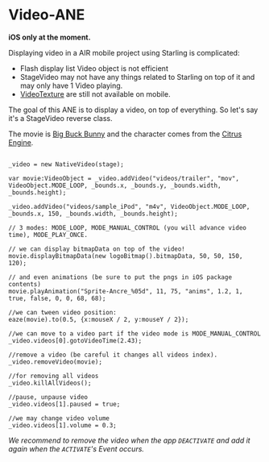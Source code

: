 Video-ANE
=========

**iOS only at the moment.**

Displaying video in a AIR mobile project using Starling is complicated:
- Flash display list Video object is not efficient
- StageVideo may not have any things related to Starling on top of it and may only have 1 Video playing.
- [VideoTexture](https://forums.adobe.com/message/6615256) are still not available on mobile.

The goal of this ANE is to display a video, on top of everything. So let's say it's a StageVideo reverse class.

The movie is [Big Buck Bunny](http://www.bigbuckbunny.org/) and the character comes from the [Citrus Engine](http://citrusengine.com).

```actionscript3

_video = new NativeVideo(stage);
			
var movie:VideoObject = _video.addVideo("videos/trailer", "mov", VideoObject.MODE_LOOP, _bounds.x, _bounds.y, _bounds.width, _bounds.height);
			
_video.addVideo("videos/sample_iPod", "m4v", VideoObject.MODE_LOOP, _bounds.x, 150, _bounds.width, _bounds.height);

// 3 modes: MODE_LOOP, MODE_MANUAL_CONTROL (you will advance video time), MODE_PLAY_ONCE.

// we can display bitmapData on top of the video!
movie.displayBitmapData(new logoBitmap().bitmapData, 50, 50, 150, 120);

// and even animations (be sure to put the pngs in iOS package contents)
movie.playAnimation("Sprite-Ancre_%05d", 11, 75, "anims", 1.2, 1, true, false, 0, 0, 68, 68);

//we can tween video position:
eaze(movie).to(0.5, {x:mouseX / 2, y:mouseY / 2});

//we can move to a video part if the video mode is MODE_MANUAL_CONTROL
_video.videos[0].gotoVideoTime(2.43);

//remove a video (be careful it changes all videos index).
_video.removeVideo(movie);

//for removing all videos
_video.killAllVideos();

//pause, unpause video
_video.videos[1].paused = true;

//we may change video volume
_video.videos[1].volume = 0.3;

```

*We recommend to remove the video when the app `DEACTIVATE` and add it again when the `ACTIVATE`'s Event occurs.*
